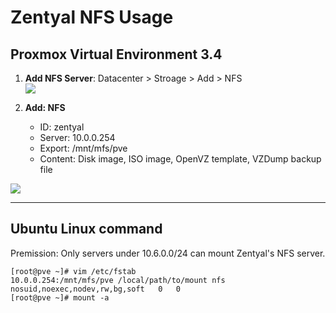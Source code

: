 Zentyal NFS Usage
====

## Proxmox Virtual Environment 3.4 ##

1. **Add NFS Server**: Datacenter > Stroage > Add > NFS<br />
![](https://lh3.googleusercontent.com/-By60MPJhEIw/W-PcmpTGiUI/AAAAAAAD6U0/mTDizZhHzJUlVg6HIgbfGyD6VnOLnybIQCHMYCw/s0/2018-11-08_14-48-41.png)

2. **Add: NFS**
	* ID: zentyal
	* Server: 10.0.0.254
	* Export: /mnt/mfs/pve
	* Content: Disk image, ISO image, OpenVZ template, VZDump backup file 

![](https://lh3.googleusercontent.com/-OtGGXQP72vU/W-Pc1a3sRPI/AAAAAAAD6U4/T8T87pvDQJEZexfbCH5SGpHtR5z0HorwQCHMYCw/s0/2018-11-08_144533%2B-%2BCopy.png)


----------

## Ubuntu Linux command ##

Premission: Only servers under 10.6.0.0/24 can mount Zentyal's NFS server.

````
[root@pve ~]# vim /etc/fstab
10.0.0.254:/mnt/mfs/pve /local/path/to/mount nfs nosuid,noexec,nodev,rw,bg,soft   0   0
[root@pve ~]# mount -a
````